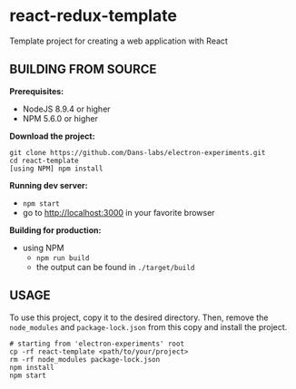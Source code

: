 react-redux-template
====================

Template project for creating a web application with React


BUILDING FROM SOURCE
--------------------

**Prerequisites:**

* NodeJS 8.9.4 or higher
* NPM 5.6.0 or higher

**Download the project:**

    git clone https://github.com/Dans-labs/electron-experiments.git
    cd react-template
    [using NPM] npm install

**Running dev server:**

* `npm start`
* go to [http://localhost:3000] in your favorite browser

**Building for production:**

* using NPM
    * `npm run build`
    * the output can be found in `./target/build`

[http://localhost:3000]: http://localhost:3000


USAGE
-----

To use this project, copy it to the desired directory. Then, remove the `node_modules` and `package-lock.json` from this
copy and install the project.

    # starting from 'electron-experiments' root
    cp -rf react-template <path/to/your/project>
    rm -rf node_modules package-lock.json
    npm install
    npm start

